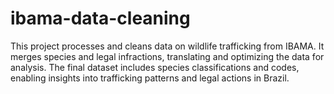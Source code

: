 # ibama-data-cleaning
This project processes and cleans data on wildlife trafficking from IBAMA. It merges species and legal infractions, translating and optimizing the data for analysis. The final dataset includes species classifications and codes, enabling insights into trafficking patterns and legal actions in Brazil.

